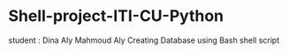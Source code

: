 # Shell-project-ITI-CU-Python
student : Dina Aly Mahmoud Aly 
Creating Database using Bash shell script 


